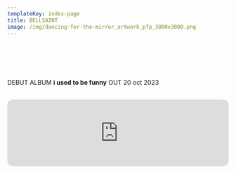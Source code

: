 ```yaml
---
templateKey: index-page
title: BELLSAINT
image: /img/dancing-for-the-mirror_artwork_pfp_3000x3000.png
---
```

<br><br>

<br><br>DEBUT ALBUM **i used to be funny** OUT 20 oct 2023<br><br>

<iframe style="border-radius:12px" src="https://open.spotify.com/embed/album/57AgoXhWPiwZF3QEP386mY?utm_source=generator&theme=0" width="100%" height="152" frameBorder="0" allowfullscreen="" allow="autoplay; clipboard-write; encrypted-media; fullscreen; picture-in-picture" loading="lazy"></iframe>

<br><br>
